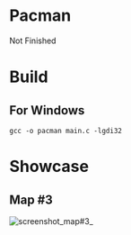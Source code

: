 # Pacman
Not Finished

# Build

## For Windows
```
gcc -o pacman main.c -lgdi32
```
# Showcase
## Map #3
![screenshot_map#3_](https://github.com/truew1n/Pacman/assets/48839784/60d5c046-cf3e-44f8-9def-c2d878fe7749)

